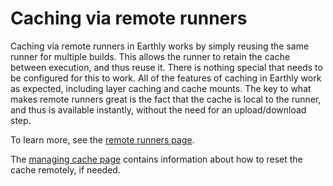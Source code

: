 # Caching via remote runners

Caching via remote runners in Earthly works by simply reusing the same runner for multiple builds. This allows the runner to retain the cache between execution, and thus reuse it. There is nothing special that needs to be configured for this to work. All of the features of caching in Earthly work as expected, including layer caching and cache mounts. The key to what makes remote runners great is the fact that the cache is local to the runner, and thus is available instantly, without the need for an upload/download step.

To learn more, see the [remote runners page](../remote-runners.md).

The [managing cache page](./managing-cache.md) contains information about how to reset the cache remotely, if needed.
